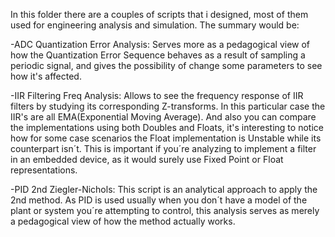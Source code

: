 In this folder there are a couples of scripts that i designed, most of them used for engineering analysis and simulation. The summary would be:

-ADC Quantization Error Analysis: Serves more as a pedagogical view of how the Quantization Error Sequence behaves as a result of sampling a periodic signal, and gives the possibility of change some parameters to see how it's affected.

-IIR Filtering Freq Analysis: Allows to see the frequency response of IIR filters by studying its corresponding Z-transforms. In this particular case the IIR's are all EMA(Exponential Moving Average). And also you can compare the implementations using both Doubles and Floats, it's interesting to notice how for some case scenarios the Float implementation is Unstable while its counterpart isn´t. This is important if you´re analyzing to implement a filter in an embedded device, as it would surely use Fixed Point or Float representations.

-PID 2nd Ziegler-Nichols: This script is an analytical approach to apply the 2nd method. As PID is used usually when you don´t have a model of the plant or system you´re attempting to control, this analysis serves as merely a pedagogical view of how the method actually works.
